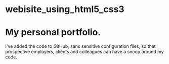 # webisite_using_html5_css3
# My personal portfolio.
I've added the code to GitHub, sans sensitive configuration files, so that prospective employers, clients and colleagues can have a snoop around my code.
